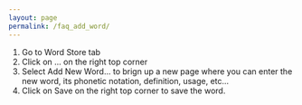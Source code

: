 ```yaml
---
layout: page
permalink: /faq_add_word/
---
```

1. Go to Word Store tab
1. Click on ... on the right top corner
1. Select Add New Word... to brign up a new page where you can enter the new word, its phonetic notation, definition, usage, etc...
1. Click on Save on the right top corner to save the word.
